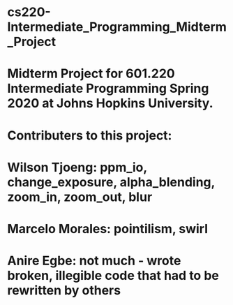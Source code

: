 # cs220-Intermediate_Programming_Midterm_Project

# Midterm Project for 601.220 Intermediate Programming Spring 2020 at Johns Hopkins University.

# Contributers to this project:
# Wilson Tjoeng: ppm_io, change_exposure, alpha_blending, zoom_in, zoom_out, blur
# Marcelo Morales: pointilism, swirl
# Anire Egbe: not much - wrote broken, illegible code that had to be rewritten by others
